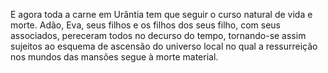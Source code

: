 ﻿E agora toda a carne em Urântia tem que seguir o curso natural de vida e morte. Adão, Eva, seus filhos e os filhos dos seus filho, com seus associados, pereceram todos no decurso do tempo, tornando-se assim sujeitos ao esquema de ascensão do universo local no qual a ressurreição nos mundos das mansões segue à morte material.